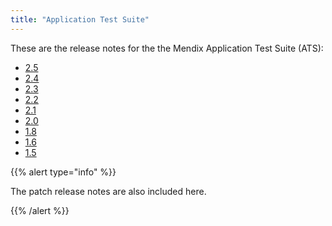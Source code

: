 ```yaml
---
title: "Application Test Suite"
---
```

These are the release notes for the the Mendix Application Test Suite (ATS):

* [2.5](2.5)
* [2.4](2.4)
* [2.3](2.3)
* [2.2](2.2)
* [2.1](2.1)
* [2.0](2.0)
* [1.8](1.8)
* [1.6](1.6)
* [1.5](1.5)

{{% alert type="info" %}}

The patch release notes are also included here.

{{% /alert %}}
